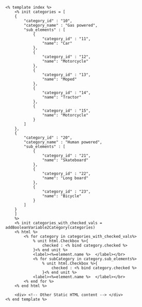 

	<% template index %>
		<% init categories = [
    	{
    		"category_id" : "10",
    		"category_name" : "Gas powered",
    		"sub_elements" : [
            	{
            		"category_id" : "11",
                	"name": "Car"
            	},
            	{
            		"category_id" : "12",
            	    "name": "Motorcycle"
            	},
            	{
            		"category_id" : "13",
            	    "name": "Moped"
            	},
            	{
            		"category_id" : "14",
                	"name": "Tractor"
            	},
            	{
            		"category_id" : "15",
                	"name": "Motorcycle"
            	}
        	]
    	},
    	{	
    		"category_id" : "20",
    		"category_name" : "Human powered",
    		"sub_elements" : [
            	{
            		"category_id" : "21",
            	    "name": "Skateboard"
            	},
            	{
            		"category_id" : "22",
            	    "name": "Long board"
            	},
            	{
            		"category_id" : "23",
                	"name": "Bicycle"
            	}
        	]
    	}
		]	
    	%>
    	<% init categories_with_checked_vals = addBooleanVariable2Category(categories)
		<% html %>
			<% for category in categories_with_checked_vals%>
				% unit html.Checkbox %>{
                  	checked : <% bind category.checked %>
            	}<% end unit %>
				<label><%=element.name %>  </label></br>
				<% for subCategory in category.sub_elements%>
					% unit html.Checkbox %>{
                  		checked : <% bind category.checked %>
            		}<% end unit %>
				<label><%=element.name %>  </label></br>
			<% end for %>
		<% end html %>
		
		<div> <!-- Other Static HTML content --> </div>
	<% end template %>